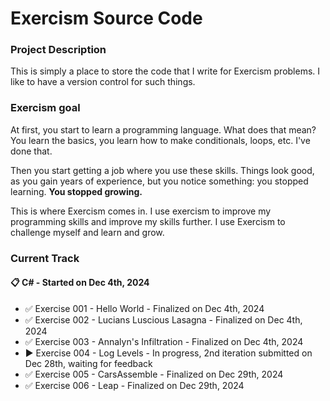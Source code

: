 # Exercism Source Code

### Project Description

This is simply a place to store the code that I write for Exercism problems. I like to have a version control for such things.

### Exercism goal

At first, you start to learn a programming language. What does that mean? You learn the basics, you learn how to make conditionals, loops, etc. I've done that. 

Then you start getting a job where you use these skills. Things look good, as you gain years of experience, but you notice something: you stopped learning. **You stopped growing.**

This is where Exercism comes in. I use exercism to improve my programming skills and improve my skills further. I use Exercism to challenge myself and learn and grow.

### Current Track

#### 📋 C# - Started on Dec 4th, 2024

- ✅ Exercise 001 - Hello World - Finalized on Dec 4th, 2024
- ✅ Exercise 002 - Lucians Luscious Lasagna - Finalized on Dec 4th, 2024
- ✅ Exercise 003 - Annalyn's Infiltration - Finalized on Dec 4th, 2024
- ▶️  Exercise 004 - Log Levels - In progress, 2nd iteration submitted on Dec 28th, waiting for feedback
- ✅ Exercise 005 - CarsAssemble - Finalized on Dec 29th, 2024
- ✅ Exercise 006 - Leap - Finalized on Dec 29th, 2024

